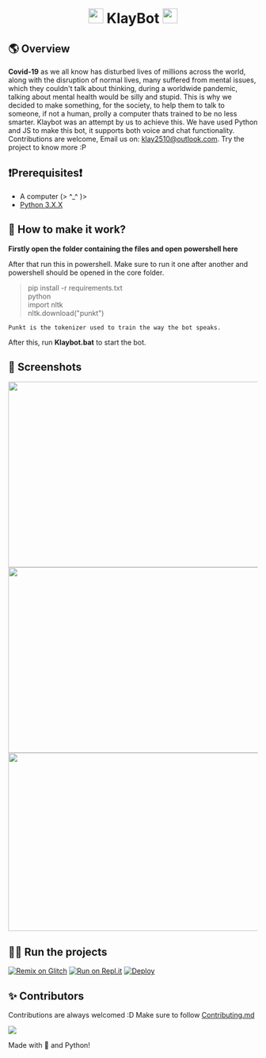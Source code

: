 <h1 align="center"> <img src="https://cdn.discordapp.com/emojis/852807136585318410.png?v=1" width="30px"> KlayBot <img src="https://cdn.discordapp.com/emojis/868326972009361489.png?v=1" width="30px">
 
##  🌎  Overview
**Covid-19** as we all know has disturbed lives of millions across the world, along with the disruption of normal lives, many suffered from mental issues, which they couldn't talk about thinking, during a worldwide pandemic, talking about mental health would be silly and stupid. This is why we decided to make something, for the society, to help them to talk to someone, if not a human, prolly a computer thats trained to be no less smarter. Klaybot was an attempt by us to achieve this. We have used Python and JS to make this bot, it supports both voice and chat functionality. Contributions are welcome, Email us on: [klay2510@outlook.com](mailto:klay2510@outlook.com). Try the project to know more :P

## ❗Prerequisites❗
- A computer (> ^_^ )>
- [Python 3.X.X](https://www.python.org/downloads/release/python-385/)
 
##  📝  How to make it work?

**Firstly open the folder containing the files and open powershell here**

After that run this in powershell. Make sure to run it one after another and powershell should be opened in the core folder.
>pip install -r requirements.txt\
>python\
>import nltk \
>nltk.download("punkt")
```
Punkt is the tokenizer used to train the way the bot speaks.
```
After this, run **Klaybot.bat** to start the bot.
 
## 📸 Screenshots
<img src="https://user-images.githubusercontent.com/72490903/132651449-218ab220-2146-478f-9a94-b054c50e5b43.png" width="600" height="375">
<img src="https://user-images.githubusercontent.com/72490903/132651490-1b94ce52-7c48-4d3b-80ec-99cd87460ceb.png" width="600" height="375" align = "right">          
<img src="https://user-images.githubusercontent.com/72490903/132651520-02f6118f-056e-4046-b818-7c8f1f9f012f.png" width="712" height="360">

## 🏃‍♂️ Run the projects

[![Remix on Glitch](https://cdn.glitch.com/2703baf2-b643-4da7-ab91-7ee2a2d00b5b%2Fremix-button.svg)](https://glitch.com/edit/#!/import/github/tejas2510/Klaybot-v6)
[![Run on Repl.it](https://repl.it/badge/github/SudhanPlayz/Discord-MusicBot)](https://repl.it/github/tejas2510/Klaybot-v6)
[![Deploy](https://www.herokucdn.com/deploy/button.svg)](https://heroku.com/deploy?template=https://github.com/tejas2510/Klaybot-v6)

## ✨ Contributors

Contributions are always welcomed :D Make sure to follow [Contributing.md](/CONTRIBUTING.md)

<a href="https://github.com/tejas2510/Klaybot-v6/graphs/contributors">
  <img src="https://contributors-img.web.app/image?repo=tejas2510/Klaybot-v6" />
</a>

Made with 💖 and Python!
